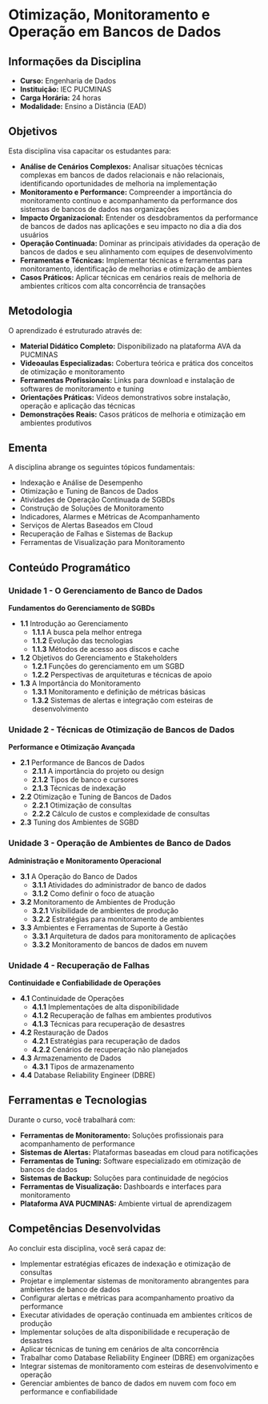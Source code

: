 # Otimização, Monitoramento e Operação em Bancos de Dados

## Informações da Disciplina

- **Curso:** Engenharia de Dados
- **Instituição:** IEC PUCMINAS
- **Carga Horária:** 24 horas
- **Modalidade:** Ensino a Distância (EAD)

## Objetivos

Esta disciplina visa capacitar os estudantes para:

- **Análise de Cenários Complexos:** Analisar situações técnicas complexas em bancos de dados relacionais e não relacionais, identificando oportunidades de melhoria na implementação
- **Monitoramento e Performance:** Compreender a importância do monitoramento contínuo e acompanhamento da performance dos sistemas de bancos de dados nas organizações
- **Impacto Organizacional:** Entender os desdobramentos da performance de bancos de dados nas aplicações e seu impacto no dia a dia dos usuários
- **Operação Continuada:** Dominar as principais atividades da operação de bancos de dados e seu alinhamento com equipes de desenvolvimento
- **Ferramentas e Técnicas:** Implementar técnicas e ferramentas para monitoramento, identificação de melhorias e otimização de ambientes
- **Casos Práticos:** Aplicar técnicas em cenários reais de melhoria de ambientes críticos com alta concorrência de transações

## Metodologia

O aprendizado é estruturado através de:

- **Material Didático Completo:** Disponibilizado na plataforma AVA da PUCMINAS
- **Videoaulas Especializadas:** Cobertura teórica e prática dos conceitos de otimização e monitoramento
- **Ferramentas Profissionais:** Links para download e instalação de softwares de monitoramento e tuning
- **Orientações Práticas:** Vídeos demonstrativos sobre instalação, operação e aplicação das técnicas
- **Demonstrações Reais:** Casos práticos de melhoria e otimização em ambientes produtivos

## Ementa

A disciplina abrange os seguintes tópicos fundamentais:

- Indexação e Análise de Desempenho
- Otimização e Tuning de Bancos de Dados
- Atividades de Operação Continuada de SGBDs
- Construção de Soluções de Monitoramento
- Indicadores, Alarmes e Métricas de Acompanhamento
- Serviços de Alertas Baseados em Cloud
- Recuperação de Falhas e Sistemas de Backup
- Ferramentas de Visualização para Monitoramento

## Conteúdo Programático

### Unidade 1 - O Gerenciamento de Banco de Dados

**Fundamentos do Gerenciamento de SGBDs**

- **1.1** Introdução ao Gerenciamento
  - **1.1.1** A busca pela melhor entrega
  - **1.1.2** Evolução das tecnologias
  - **1.1.3** Métodos de acesso aos discos e cache
- **1.2** Objetivos do Gerenciamento e Stakeholders
  - **1.2.1** Funções do gerenciamento em um SGBD
  - **1.2.2** Perspectivas de arquiteturas e técnicas de apoio
- **1.3** A Importância do Monitoramento
  - **1.3.1** Monitoramento e definição de métricas básicas
  - **1.3.2** Sistemas de alertas e integração com esteiras de desenvolvimento

### Unidade 2 - Técnicas de Otimização de Bancos de Dados

**Performance e Otimização Avançada**

- **2.1** Performance de Bancos de Dados
  - **2.1.1** A importância do projeto ou design
  - **2.1.2** Tipos de banco e cursores
  - **2.1.3** Técnicas de indexação
- **2.2** Otimização e Tuning de Bancos de Dados
  - **2.2.1** Otimização de consultas
  - **2.2.2** Cálculo de custos e complexidade de consultas
- **2.3** Tuning dos Ambientes de SGBD

### Unidade 3 - Operação de Ambientes de Banco de Dados

**Administração e Monitoramento Operacional**

- **3.1** A Operação do Banco de Dados
  - **3.1.1** Atividades do administrador de banco de dados
  - **3.1.2** Como definir o foco de atuação
- **3.2** Monitoramento de Ambientes de Produção
  - **3.2.1** Visibilidade de ambientes de produção
  - **3.2.2** Estratégias para monitoramento de ambientes
- **3.3** Ambientes e Ferramentas de Suporte à Gestão
  - **3.3.1** Arquitetura de dados para monitoramento de aplicações
  - **3.3.2** Monitoramento de bancos de dados em nuvem

### Unidade 4 - Recuperação de Falhas

**Continuidade e Confiabilidade de Operações**

- **4.1** Continuidade de Operações
  - **4.1.1** Implementações de alta disponibilidade
  - **4.1.2** Recuperação de falhas em ambientes produtivos
  - **4.1.3** Técnicas para recuperação de desastres
- **4.2** Restauração de Dados
  - **4.2.1** Estratégias para recuperação de dados
  - **4.2.2** Cenários de recuperação não planejados
- **4.3** Armazenamento de Dados
  - **4.3.1** Tipos de armazenamento
- **4.4** Database Reliability Engineer (DBRE)

## Ferramentas e Tecnologias

Durante o curso, você trabalhará com:

- **Ferramentas de Monitoramento:** Soluções profissionais para acompanhamento de performance
- **Sistemas de Alertas:** Plataformas baseadas em cloud para notificações
- **Ferramentas de Tuning:** Software especializado em otimização de bancos de dados
- **Sistemas de Backup:** Soluções para continuidade de negócios
- **Ferramentas de Visualização:** Dashboards e interfaces para monitoramento
- **Plataforma AVA PUCMINAS:** Ambiente virtual de aprendizagem

## Competências Desenvolvidas

Ao concluir esta disciplina, você será capaz de:

- Implementar estratégias eficazes de indexação e otimização de consultas
- Projetar e implementar sistemas de monitoramento abrangentes para ambientes de banco de dados
- Configurar alertas e métricas para acompanhamento proativo da performance
- Executar atividades de operação continuada em ambientes críticos de produção
- Implementar soluções de alta disponibilidade e recuperação de desastres
- Aplicar técnicas de tuning em cenários de alta concorrência
- Trabalhar como Database Reliability Engineer (DBRE) em organizações
- Integrar sistemas de monitoramento com esteiras de desenvolvimento e operação
- Gerenciar ambientes de banco de dados em nuvem com foco em performance e confiabilidade
